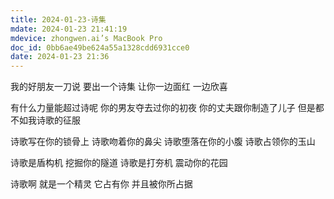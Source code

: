 ```yaml
---
title: 2024-01-23-诗集
mdate: 2024-01-23 21:41:19
mdevice: zhongwen.ai’s MacBook Pro
doc_id: 0bb6ae49be624a55a1328cdd6931cce0
date: 2024-01-23 21:36
---
```


我的好朋友一刀说
要出一个诗集
让你一边面红
一边欣喜

有什么力量能超过诗呢
你的男友夺去过你的初夜
你的丈夫跟你制造了儿子
但是都不如我诗歌的征服

诗歌写在你的锁骨上
诗歌吻着你的鼻尖
诗歌堕落在你的小腹
诗歌占领你的玉山

诗歌是盾构机
挖掘你的隧道
诗歌是打夯机
震动你的花园

诗歌啊
就是一个精灵
它占有你
并且被你所占据

